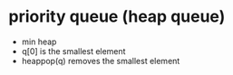 # priority queue (heap queue)

- min heap
- q[0] is the smallest element
- heappop(q) removes the smallest element
